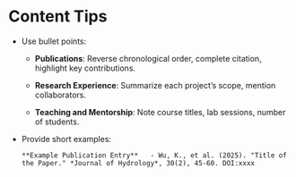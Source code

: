# Content Tips

- Use bullet points:
    
    - **Publications**: Reverse chronological order, complete citation, highlight key contributions.
        
    - **Research Experience**: Summarize each project’s scope, mention collaborators.
        
    - **Teaching and Mentorship**: Note course titles, lab sessions, number of students.
        
- Provide short examples:
        
    `**Example Publication Entry**   - Wu, K., et al. (2025). "Title of the Paper." *Journal of Hydrology*, 30(2), 45-60. DOI:xxxx`
